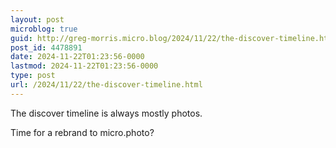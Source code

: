 ```yaml
---
layout: post
microblog: true
guid: http://greg-morris.micro.blog/2024/11/22/the-discover-timeline.html
post_id: 4478891
date: 2024-11-22T01:23:56-0000
lastmod: 2024-11-22T01:23:56-0000
type: post
url: /2024/11/22/the-discover-timeline.html
---
```

The discover timeline is always mostly photos. 

Time for a rebrand to micro.photo?
